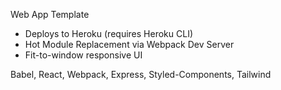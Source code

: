 Web App Template

- Deploys to Heroku (requires Heroku CLI)
- Hot Module Replacement via Webpack Dev Server
- Fit-to-window responsive UI

Babel, React, Webpack, Express, Styled-Components, Tailwind
